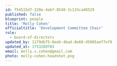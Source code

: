 ```yaml
---
id: f54515d7-328e-4abf-8548-3c133ca48529
published: false
blueprint: people
title: 'Molly Cohen'
officialtitle: 'Development Committee Chair'
role:
  - board-of-directors
updated_by: 1179db75-8eeb-4bad-8e60-d5005aef7ef8
updated_at: 1753289783
email: molly.s.cohen@gmail.com
photo: molly-cohen-headshot.png
---
```

